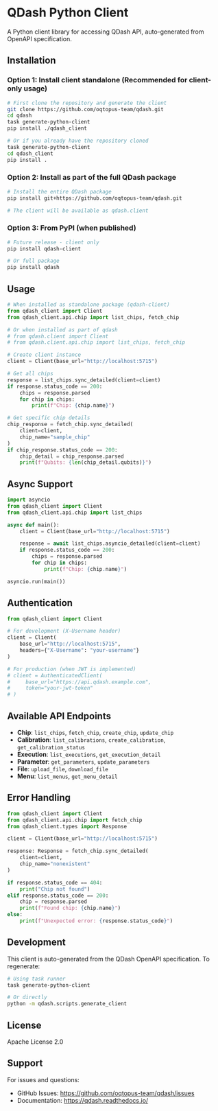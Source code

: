# QDash Python Client

A Python client library for accessing QDash API, auto-generated from OpenAPI specification.

## Installation

### Option 1: Install client standalone (Recommended for client-only usage)

```bash
# First clone the repository and generate the client
git clone https://github.com/oqtopus-team/qdash.git
cd qdash
task generate-python-client
pip install ./qdash_client

# Or if you already have the repository cloned
task generate-python-client
cd qdash_client
pip install .
```

### Option 2: Install as part of the full QDash package

```bash
# Install the entire QDash package
pip install git+https://github.com/oqtopus-team/qdash.git

# The client will be available as qdash.client
```

### Option 3: From PyPI (when published)

```bash
# Future release - client only
pip install qdash-client

# Or full package
pip install qdash
```

## Usage

```python
# When installed as standalone package (qdash-client)
from qdash_client import Client
from qdash_client.api.chip import list_chips, fetch_chip

# Or when installed as part of qdash
# from qdash.client import Client
# from qdash.client.api.chip import list_chips, fetch_chip

# Create client instance
client = Client(base_url="http://localhost:5715")

# Get all chips
response = list_chips.sync_detailed(client=client)
if response.status_code == 200:
    chips = response.parsed
    for chip in chips:
        print(f"Chip: {chip.name}")

# Get specific chip details
chip_response = fetch_chip.sync_detailed(
    client=client,
    chip_name="sample_chip"
)
if chip_response.status_code == 200:
    chip_detail = chip_response.parsed
    print(f"Qubits: {len(chip_detail.qubits)}")
```

## Async Support

```python
import asyncio
from qdash_client import Client
from qdash_client.api.chip import list_chips

async def main():
    client = Client(base_url="http://localhost:5715")

    response = await list_chips.asyncio_detailed(client=client)
    if response.status_code == 200:
        chips = response.parsed
        for chip in chips:
            print(f"Chip: {chip.name}")

asyncio.run(main())
```

## Authentication

```python
from qdash_client import Client

# For development (X-Username header)
client = Client(
    base_url="http://localhost:5715",
    headers={"X-Username": "your-username"}
)

# For production (when JWT is implemented)
# client = AuthenticatedClient(
#     base_url="https://api.qdash.example.com",
#     token="your-jwt-token"
# )
```

## Available API Endpoints

- **Chip**: `list_chips`, `fetch_chip`, `create_chip`, `update_chip`
- **Calibration**: `list_calibrations`, `create_calibration`, `get_calibration_status`
- **Execution**: `list_executions`, `get_execution_detail`
- **Parameter**: `get_parameters`, `update_parameters`
- **File**: `upload_file`, `download_file`
- **Menu**: `list_menus`, `get_menu_detail`

## Error Handling

```python
from qdash_client import Client
from qdash_client.api.chip import fetch_chip
from qdash_client.types import Response

client = Client(base_url="http://localhost:5715")

response: Response = fetch_chip.sync_detailed(
    client=client,
    chip_name="nonexistent"
)

if response.status_code == 404:
    print("Chip not found")
elif response.status_code == 200:
    chip = response.parsed
    print(f"Found chip: {chip.name}")
else:
    print(f"Unexpected error: {response.status_code}")
```

## Development

This client is auto-generated from the QDash OpenAPI specification. To regenerate:

```bash
# Using task runner
task generate-python-client

# Or directly
python -m qdash.scripts.generate_client
```

## License

Apache License 2.0

## Support

For issues and questions:

- GitHub Issues: https://github.com/oqtopus-team/qdash/issues
- Documentation: https://qdash.readthedocs.io/
